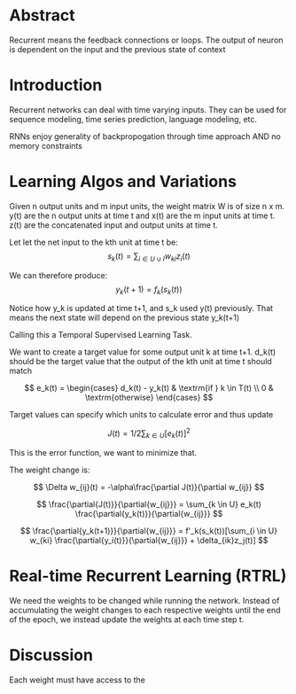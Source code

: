 # Abstract
Recurrent means the feedback connections or loops. The output of neuron is dependent on the input and the previous state of context

# Introduction
Recurrent networks can deal with time varying inputs. They can be used for sequence modeling, time series prediction, language modeling, etc.

RNNs enjoy generality of backpropogation through time approach AND no memory constraints

# Learning Algos and Variations

Given n output units and m input units, the weight matrix W is of size n x m.
y(t) are the n output units at time t and x(t) are the m input units at time t.
z(t) are the concatenated input and output units at time t.

Let let the net input to the kth unit at time t be:
$$
s_k(t) = \sum_{i \in U \cup I} w_{ki} z_i(t)
$$

We can therefore produce:
$$
y_k(t + 1) = f_k(s_k(t))
$$

Notice how y_k is updated at time t+1, and s_k used y(t) previously. That means the next state will depend on the previous state y_k(t+1)

Calling this a Temporal Supervised Learning Task.

We want to create a target value for some output unit k at time t+1.
d_k(t) should be the target value that the output of the kth unit at time t should match


$$
e_k(t) =
\begin{cases}
  d_k(t) - y_k(t) & \textrm{if } k \in T(t) \\
  0 & \textrm{otherwise}
\end{cases}
$$

Target values can specify which units to calculate error and thus update


$$
J(t) = 1/2 \sum_{k \in U}[e_k(t)]^2
$$

This is the error function, we want to minimize that.

The weight change is:


$$
\Delta w_{ij}(t) = -\alpha\frac{\partial J(t)}{\partial w_{ij}}
$$

$$
\frac{\partial{J(t)}}{\partial{w_{ij}}} = \sum_{k \in U} e_k(t) \frac{\partial{y_k(t)}}{\partial{w_{ij}}}
$$

$$
\frac{\partial{y_k(t+1)}}{\partial{w_{ij}}} = f'_k(s_k(t))[\sum_{i \in U} w_{ki} \frac{\partial{y_i(t)}}{\partial{w_{ij}}} + \delta_{ik}z_j(t)]
$$

# Real-time Recurrent Learning (RTRL)
We need the weights to be changed while running the network. 
Instead of accumulating the weight changes to each respective weights until the end of the epoch, we instead update the weights at each time step t.

# Discussion
Each weight must have access to the